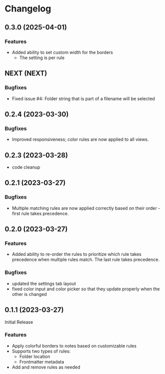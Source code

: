 # Changelog

## 0.3.0 (2025-04-01)

### Features

- Added ability to set custom width for the borders
  - The setting is per rule

## NEXT (NEXT)

### Bugfixes

- Fixed issue #4: Folder string that is part of a filename will be selected

## 0.2.4 (2023-03-30)

### Bugfixes

- Improved responsiveness; color rules are now applied to all views.

## 0.2.3 (2023-03-28)

- code cleanup

## 0.2.1 (2023-03-27)

### Bugfixes

- Multiple matching rules are now applied correctly based on their order - first rule takes precedence.

## 0.2.0 (2023-03-27)

### Features

- Added ability to re-order the rules to prioritize which rule takes precedence when multiple rules match. The last rule takes precedence.

### Bugfixes

- updated the settings tab layout
- fixed color input and color picker so that they update properly when the other is changed

## 0.1.1 (2023-03-27)

Initial Release

### Features

- Apply colorful borders to notes based on customizable rules
- Supports two types of rules:
  - Folder location
  - Frontmatter metadata
- Add and remove rules as needed

